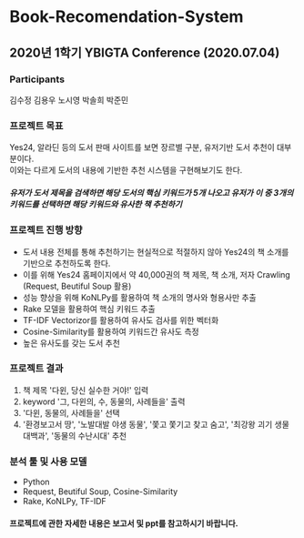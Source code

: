 # Book-Recomendation-System
## 2020년 1학기 YBIGTA Conference (2020.07.04)

### Participants
김수정 김용우 노시영 박솔희 박준민

### 프로젝트 목표
Yes24, 알라딘 등의 도서 판매 사이트를 보면 장르별 구분, 유저기반 도서 추천이 대부분이다.</br>
이와는 다르게 도서의 내용에 기반한 추천 시스템을 구현해보기도 한다.
##### 유저가 도서 제목을 검색하면 해당 도서의 핵심 키워드가 5개 나오고 유저가 이 중 3개의 키워드를 선택하면 해당 키워드와 유사한  책 추천하기

### 프로젝트 진행 방향
* 도서 내용 전체를 통해 추천하기는 현실적으로 적절하지 않아 Yes24의 책 소개를 기반으로 추천하도록 한다.
* 이를 위해 Yes24 홈페이지에서 약 40,000권의 책 제목, 책 소개, 저자 Crawling (Request, Beutiful Soup 활용)
* 성능 향상을 위해 KoNLPy를 활용하여 책 소개의 명사와 형용사만 추출
* Rake 모델을 활용하여 핵심 키워드 추출
* TF-IDF Vectorizor를 활용하여 유사도 검사를 위한 벡터화
* Cosine-Similarity를 활용하여 키워드간 유사도 측정
* 높은 유사도를 갖는 도서 추천

### 프로젝트 결과
1. 책 제목 '다윈, 당신 실수한 거야!' 입력 </br>
2. keyword '그, 다윈의, 수, 동물의, 사례들을' 출력</br>
3. '다윈, 동물의, 사례들을' 선택
4. '환경보고서 땅', '노발대발 야생 동물', '쫓고 쫓기고 찾고 숨고', '최강왕 괴기 생물 대백과', '동물의 수난시대' 추천

### 분석 툴 및 사용 모델
* Python
* Request, Beutiful Soup, Cosine-Similarity
* Rake, KoNLPy, TF-IDF


#### 프로젝트에 관한 자세한 내용은 보고서 및 ppt를 참고하시기 바랍니다.
